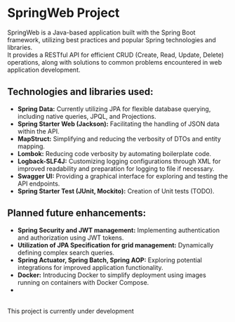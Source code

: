 
# SpringWeb Project

SpringWeb is a Java-based application built with the Spring Boot framework, utilizing best practices and popular Spring technologies and libraries.<br> It provides a RESTful API for efficient CRUD (Create, Read, Update, Delete) operations, along with solutions to common problems encountered in web application development.

## Technologies and libraries used:
- **Spring Data:** Currently utilizing JPA for flexible database querying, including native queries, JPQL, and Projections.
- **Spring Starter Web (Jackson):** Facilitating the handling of JSON data within the API.
- **MapStruct:** Simplifying and reducing the verbosity of DTOs and entity mapping.
- **Lombok:** Reducing code verbosity by automating boilerplate code.
- **Logback-SLF4J:** Customizing logging configurations through XML for improved readability and preparation for logging to file if necessary.
- **Swagger UI:** Providing a graphical interface for exploring and testing the API endpoints.
- **Spring Starter Test (JUnit, Mockito):** Creation of Unit tests (TODO).

## Planned future enhancements:
- **Spring Security and JWT management:** Implementing authentication and authorization using JWT tokens.
- **Utilization of JPA Specification for grid management:** Dynamically defining complex search queries.
- **Spring Actuator, Spring Batch, Spring AOP:** Exploring potential integrations for improved application functionality.
- **Docker:** Introducing Docker to simplify deployment using images running on containers with Docker Compose.
- 
<br>
This project is currently under development 
